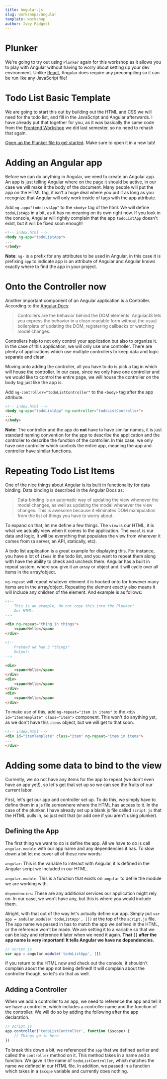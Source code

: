```yaml
---
title: Angular.js
slug: workshops/angular
template: workshop
author: Ivey Padgett
---
```


# Plunker

We're going to try out using `Plunker` again for this workshop as it allows you to play with Angular without having to worry about setting up your dev environment. Unlike [React](http://techknights.org/react), Angular does require any precompiling so it can be run like any JavaScript file!

# Todo List Basic Template

We are going to start this out by building out the HTML and CSS we will need for the todo list, and fill in the JavaScript and Angular afterwards. I have already put that together for you, as it was basically the same code from the [Frontend Workshop](http://techknights.org/frontend) we did last semester, so no need to rehash that again.

[Open up the Plunker file to get started](https://plnkr.co/edit/GylzXeXkCLMDfAsjOsNv). Make sure to open it in a new tab!

# Adding an Angular app

Before we can do anything in Angular, we need to create an Angular app. An app is just telling Angular where on the page it should be active, in our case we will make it the body of the document. Many people will put the app on the HTML tag, it isn't a huge deal where you put it as long as you recognize that Angular will only work inside of tags with the app attribute.

Add `ng-app="todoListApp"` to the `<body>` tag of the html. We will define `todoListApp` in a bit, as it has no meaning on its own right now. If you look in the console, Angular will rightly complain that the app `todoListApp` doesn't exist, but it will be fixed soon enough!

```html
<!-- index.html -->
<body ng-app="todoListApp">
...
</body>
```

**Note**: `ng-` is a prefix for any attributes to be used in Angular, in this case it is prefixing `app` to indicate app is an attribute of Angular and Angular knows exactly where to find the app in your project.

# Onto the Controller now

Another important component of an Angular application is a Controller. According to the [Angular Docs](https://angularjs.org/):
> Controllers are the behavior behind the DOM elements. AngularJS lets you express the behavior in a clean readable form without the usual boilerplate of updating the DOM, registering callbacks or watching model changes.

Controllers help to not only control your application but also to organize it. In the case of this application, we will only use one controller. There are plenty of applications which use multiple controllers to keep data and logic separate and clean.

Moving onto adding the controller, all you have to do is pick a tag in which will house the controller. In our case, since we only have one controller and we would like to control the entire page, we will house the controller on the body tag just like the app is.

Add `ng-controller="todoListController"` to the `<body>` tag after the app attribute.

```html
<!-- index.html -->
<body ng-app="todoListApp" ng-controller="todoListController">
...
</body>
```

**Note**: The controller and the app do **not** have to have similar names, it is just standard naming convention for the app to describe the application and the controller to describe the function  of the controller. In this case, we only have one controller which controls the entire app, meaning the app and controller have similar functions.

# Repeating Todo List Items

One of the nice things about Angular is its built in functionality for data binding. Data binding is described in the Angular Docs as:
> Data-binding is an automatic way of updating the view whenever the model changes, as well as updating the model whenever the view changes. This is awesome because it eliminates DOM manipulation from the list of things you have to worry about.

To expand on that, let me define a few things. The `view` is our HTML, it is what we actually view when it comes to the application. The `model` is our data and logic, it will be everything that populates the view from wherever it comes from (a server, an API, statically, etc).

A todo list application is a great example for displaying this. For instance, you have a lot of `items` in the todo list, and you want to repeat them along with have the ability to check and uncheck them. Angular has a built in repeat system, where you give it an array or object and it will cycle over all items in the array/object.

`ng-repeat` will repeat whatever element it is hooked onto for however many items are in the array/object. Repeating the element exactly also means it will include any children of the element. And example is as follows:

```html
<!--
	This is an example, do not copy this into the Plunker!
	Our HTML:
-->

<div ng-repeat="thing in things">
	<span>Hello</span>
</div>

<!--
	Pretend we had 3 "things"
	Output:
-->

<div>
	<span>Hello</span>
</div>
<div>
	<span>Hello</span>
</div>
<div>
	<span>Hello</span>
</div>
```

To make use of this, add `ng-repeat="item in items"` to the	`<div id="itemTemplate" class="item">` component. This won't do anything yet, as we don't have this	`items` object, but we will get to that soon.

```html
<!-- index.html -->
<div id="itemTemplate" class="item" ng-repeat="item in items">
...
</div>
```

# Adding some data to bind to the view

Currently, we do not have any items for the app to repeat (we don't even have an app yet!), so let's get that set up so we can see the fruits of our current labor.

First, let's get our app and controller set up. To do this, we simply have to define them in a js file somewhere where the HTML has access to it. In the case of the plunker, I have already set up a blank js file called `script.js` that the HTML pulls in, so just edit that (or add one if you aren't using plunker).

## Defining the App

The first thing we want to do is define the app. All we have to do is call `angular.module` with our app name and any dependencies it has. To slow down a bit let me cover all of these new words:

`angular`: This is the variable to interact with Angular, it is defined in the Angular script we included in our HTML.

`angular.module`: This is a function that exists on `angular` to defile the module we are working with.

`dependencies`: These are any additional services our application might rely on. In our case, we won't have any, but this is where you would include them.

Alright, with that out of the way let's actually define our app. Simply put `var app = andular.module('todoListApp', [])` at the top of the `script.js` file. The app name we passed in has to match the app we defined in the HTML, or the reference won't be made. We are setting it to a variable so that we can be lazy and reference it later when we need it again. **That `[]` after the app name is very important! It tells Angular we have no dependencies.** 

```js
// script.js
var app = angular.module('todoListApp', [])
```

If you return to the HTML now and check out the console, it shouldn't complain about the app not being defined! It will complain about the controller though, so let's do that as well.

## Adding a Controller

When we add a controller to an app, we need to reference the app and tell it we have a controller,  which includes a controller name and the function of the controller. We will do so by adding the following after the app declaration.

```js
// script.js
app.controller('todoListController', function ($scope) {
	// Things go in here
})
```

To break this down a bit, we referenced the `app` that we defined earlier and called the `controller` method on it. This method takes in a name and a function. We gave it the name of `todoListController`, which matches the name we defined in our HTML file. In addition, we passed in a function which takes in a `$scope` variable and currently does nothing.
